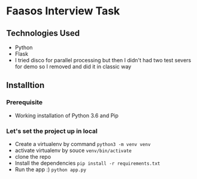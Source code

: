 # Faasos Interview Task

## Technologies Used
- Python
- Flask
- I tried disco for parallel processing but then I didn't had two test severs for demo so I removed and did it in classic way

## Installtion

### Prerequisite
- Working installation of Python 3.6 and Pip

### Let's set the project up in local
- Create a virtualenv by command ``` python3 -m venv venv ```
- activate virtualenv by souce ``` venv/bin/activate ```
- clone the repo
- Install the dependencies ``` pip install -r requirements.txt ```
- Run the app :) ``` python app.py ```
